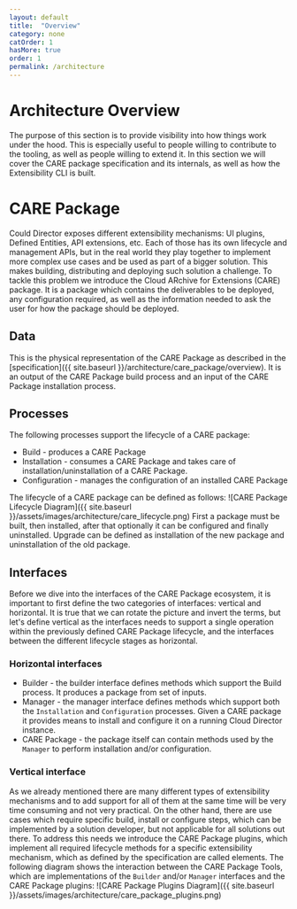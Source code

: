 ```yaml
---
layout: default
title:  "Overview"
category: none
catOrder: 1
hasMore: true
order: 1
permalink: /architecture
---
```

# Architecture Overview
The purpose of this section is to provide visibility into how things work under the hood. This is especially useful to people willing to contribute to the tooling, as well as people willing to extend it.
In this section we will cover the CARE package specification and its internals, as well as how the Extensibility CLI is built.

# CARE Package

Could Director exposes different extensibility mechanisms: UI plugins, Defined Entities, API extensions, etc. Each of those has its own lifecycle and management APIs, but in the real world they play together to implement more complex use cases and be used as part of a bigger solution. This makes building, distributing and deploying such solution a challenge. To tackle this problem we introduce the Cloud ARchive for Extensions (CARE) package. It is a package which contains the deliverables to be deployed, any configuration required, as well as the information needed to ask the user for how the package should be deployed.

## Data
This is the physical representation of the CARE Package as described in the [specification]({{ site.baseurl }}/architecture/care_package/overview). It is an output of the CARE Package build process and an input of the CARE Package installation process.

## Processes
The following processes support the lifecycle of a CARE package:
* Build - produces a CARE Package
* Installation - consumes a CARE Package and takes care of installation/uninstallation of a CARE Package.
* Configuration - manages the configuration of an installed CARE Package

The lifecycle of a CARE package can be defined as follows:
![CARE Package Lifecycle Diagram]({{ site.baseurl }}/assets/images/architecture/care_lifecycle.png)
First a package must be built, then installed, after that optionally it can be configured and finally uninstalled. Upgrade can be defined as installation of the new package and uninstallation of the old package.

## Interfaces
Before we dive into  the interfaces of the CARE Package ecosystem, it is important to first define the two categories of interfaces: vertical and horizontal. It is true that we can rotate the picture and invert the terms, but let's define vertical as the interfaces needs to support a single operation within the previously defined CARE Package lifecycle, and the interfaces between the different lifecycle stages as horizontal.

### Horizontal interfaces
* Builder - the builder interface defines methods which support the Build process. It produces a package from set of inputs.
* Manager - the manager interface defines methods which support both the `Installation` and `Configuration` processes. Given a CARE package it provides means to install and configure it on a running Cloud Director instance.
* CARE Package - the package itself can contain methods used by the `Manager` to perform installation and/or configuration.

### Vertical interface
As we already mentioned there are many different types of extensibility mechanisms and to add support for all of them at the same time will be very time consuming and not very practical. On the other hand, there are use cases which require specific build, install or configure steps, which can be implemented by a solution developer, but not applicable for all solutions out there. To address this needs we introduce the CARE Package plugins, which implement all required lifecycle methods for a specific extensibility mechanism, which as defined by the specification are called elements.
The following diagram shows the interaction between the CARE Package Tools, which are implementations of the `Builder` and/or `Manager` interfaces and the CARE Package plugins:
![CARE Package Plugins Diagram]({{ site.baseurl }}/assets/images/architecture/care_package_plugins.png)

